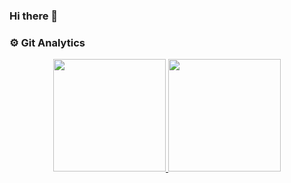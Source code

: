 ### Hi there 👋

### :gear: Git Analytics
<p align="center">
  <a href="https://github.com/mauroebordon/mauroebordon">
    <img height="180em" src="https://github-readme-stats-eight-theta.vercel.app/api?username=mauroebordon&show_icons=true&theme=algolia&include_all_commits=true&count_private=true"/>
    <img height="180em" src="https://github-readme-stats-eight-theta.vercel.app/api/top-langs/?username=mauroebordon&layout=compact&langs_count=8&theme=algolia"/>
  </a>
</p>

<!--
**MauroEBordon/mauroebordon** is a ✨ _special_ ✨ repository because its `README.md` (this file) appears on your GitHub profile.

Here are some ideas to get you started:

- 🔭 I’m currently working on ...
- 🌱 I’m currently learning ...
- 👯 I’m looking to collaborate on ...
- 🤔 I’m looking for help with ...
- 💬 Ask me about ...
- 📫 How to reach me: ...
- 😄 Pronouns: ...
- ⚡ Fun fact: ...
-->
